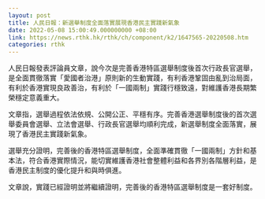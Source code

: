 ```yaml
---
layout: post
title: 人民日報：新選舉制度全面落實展現香港民主實踐新氣象
date: 2022-05-08 15:00:49.000000000 +08:00
link: https://news.rthk.hk/rthk/ch/component/k2/1647565-20220508.htm
categories: rthk
---
```


人民日報發表評論員文章，說今次是完善香港特區選舉制度後首次行政長官選舉，是全面貫徹落實「愛國者治港」原則新的生動實踐，有利香港鞏固由亂到治局面，有利於香港實現良政善治，有利於「一國兩制」實踐行穩致遠，對維護香港長期繁榮穩定意義重大。

文章指，選舉過程依法依規、公開公正、平穩有序。完善香港選舉制度後的首次選舉委員會選舉、立法會選舉、行政長官選舉均順利完成，新選舉制度全面落實，展現了香港民主實踐新氣象。

選舉充分證明，完善後的香港特區選舉制度，全面準確貫徹「一國兩制」方針和基本法，符合香港實際情況，能切實維護香港社會整體利益和各界別各階層利益，是香港民主制度的優化提升和與時俱進。

文章說，實踐已經證明並將繼續證明，完善後的香港特區選舉制度是一套好制度。
